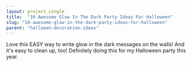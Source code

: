 ```yaml
---
layout: project_single
title:  "10 Awesome Glow In The Dark Party Ideas For Halloween"
slug: "10-awesome-glow-in-the-dark-party-ideas-for-halloween"
parent: "hallowen-decoration-ideas"
---
```

Love this EASY way to write glow in the dark messages on the walls! And it's easy to clean up, too! Definitely doing this for my Halloween party this year.